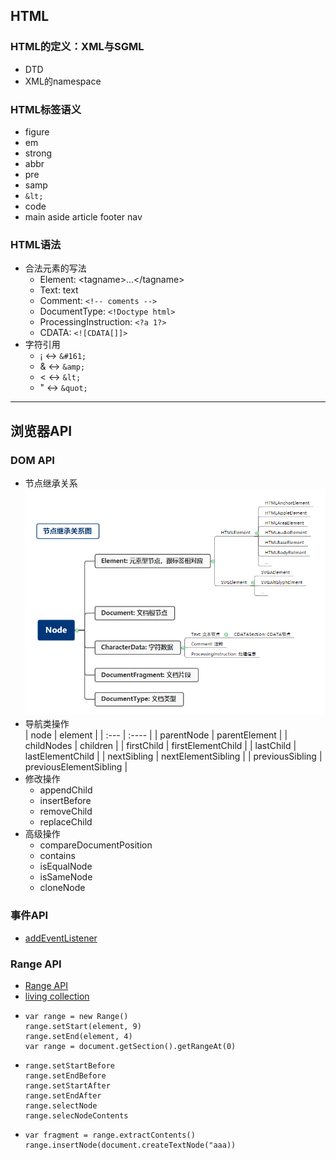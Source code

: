 ## HTML
### HTML的定义：XML与SGML
- DTD
- XML的namespace
### HTML标签语义
- figure
- em
- strong
- abbr
- pre
- samp
- `&lt;`
- code
- main aside article footer nav
### HTML语法
- 合法元素的写法
  - Element: &lt;tagname>...&lt;/tagname>
  - Text: text
  - Comment: `<!-- coments -->`
  - DocumentType: `<!Doctype html>`
  - ProcessingInstruction: `<?a 1?>`
  - CDATA: `<![CDATA[]]>`
- 字符引用
  - &#161; <-> `&#161;` 
  - &amp; <-> `&amp;`
  - &lt; <-> `&lt;`
  - &quot; <-> `&quot;`
-----
## 浏览器API
### DOM API
- 节点继承关系
![节点继承关系](./assets/node.png )
- 导航类操作  
  |    node           | element                |
  | :---              | :----                  |
  | parentNode        | parentElement          |
  | childNodes        | children               |
  | firstChild        | firstElementChild      |
  | lastChild         | lastElementChild       |
  | nextSibling       | nextElementSibling     |
  | previousSibling   | previousElementSibling |
- 修改操作
  - appendChild
  - insertBefore
  - removeChild
  - replaceChild
- 高级操作
  - compareDocumentPosition 
  - contains
  - isEqualNode
  - isSameNode
  - cloneNode
### 事件API
  - [addEventListener](https://developer.mozilla.org/en-US/docs/Web/API/EventTarget/addEventListener)
### Range API
  - [Range API](https://developer.mozilla.org/en-US/docs/Web/API/Range)
  - [living collection](https://developer.mozilla.org/en-US/docs/Web/API/NodeList)
  - ```
    var range = new Range()
    range.setStart(element, 9)
    range.setEnd(element, 4)
    var range = document.getSection().getRangeAt(0)
    ```
  - ```
    range.setStartBefore
    range.setEndBefore
    range.setStartAfter
    range.setEndAfter
    range.selectNode
    range.selecNodeContents
    ```
  - ```
    var fragment = range.extractContents()
    range.insertNode(document.createTextNode("aaa))
    ```


